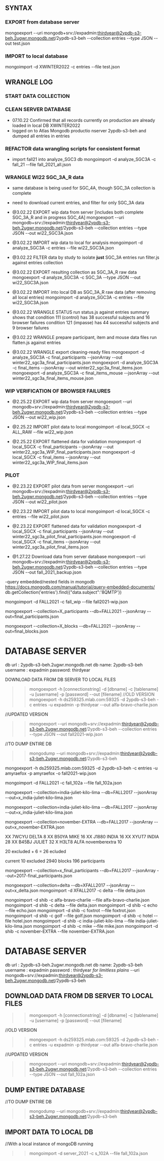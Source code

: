 




## SYNTAX 

### EXPORT from database server 

mongoexport --uri mongodb+srv://expadmin:thirdyear@2ypdb-s3-beh.2ugwr.mongodb.net/2ypdb-s3-beh --collection entries --type JSON --out test.json

### IMPORT to local database 

mongoimport -d XWINTER2022 -c entries --file test.json


## WRANGLE LOG

### START DATA COLLECTION

### CLEAN SERVER DATABASE
- 07.10.22 Confirmed that all records currently on production are already loaded in local DB XWINTER2022
- logged on to Atlas Mongodb productio nserver 2ypdb-s3-beh and dumped all entries in entries

### REFACTOR data wrangling scripts for consistent format 

- import fall21 into analyze_SGC3 db
mongoimport -d analyze_SGC3A -c fall_21 --file fall_2021_all.json

### WRANGLE WI22 SGC_3A_R data 
- same database is being used for SGC_4A, though SGC_3A collection is complete
- need to download current entries, and filter for only SGC_3A data 

- @3.02.22 EXPORT wip data from server [includes both complete SGC_3A_R and in progress SGC_4A]
mongoexport --uri mongodb+srv://expadmin:thirdyear@2ypdb-s3-beh.2ugwr.mongodb.net/2ypdb-s3-beh --collection entries --type JSON --out wi22_SGC3A.json

- @3.02.22 IMPORT wip data to local for analysis
mongoimport -d analyze_SGC3A -c entries --file wi22_SGC3A.json

- @3.02.22 FILTER data by study to isolate **just** SGC_3A entries
run filter.js against entries collection

- @3.02.22 EXPORT resulting collection as SGC_3A_R raw data 
mongoexport -d analyze_SGC3A -c SGC_3A --type JSON --out wi22_SGC3A.json

- @3.02.22 IMPORT into local DB as SGC_3A_R raw data (after removing all local entries)
mongoimport -d analyze_SGC3A -c entries --file wi22_SGC3A.json

- @3.02.22 WRANGLE STATUS
run status.js against entries
summary shows that 
condition 111 (control) has 38 successful subjects and 16 browser failures
condition 121 (impasse) has 44 successful subjects and 9 browser failures
 
- @3.02.22 WRANGLE prepare participant, item and mouse data files
run flatten.js against entries

- @3.02.22 WRANGLE export cleaning-ready files
mongoexport -d analyze_SGC3A -c final_participants --jsonArray --out winter22_sgc3a_final_participants.json
mongoexport -d analyze_SGC3A -c final_items --jsonArray --out winter22_sgc3a_final_items.json
mongoexport -d analyze_SGC3A -c final_items_mouse --jsonArray --out winter22_sgc3a_final_items_mouse.json



### WIP VERIFICATION OF BROWSER FAILURES 


- @2.25.22 EXPORT wip data from server 
mongoexport --uri mongodb+srv://expadmin:thirdyear@2ypdb-s3-beh.2ugwr.mongodb.net/2ypdb-s3-beh --collection entries --type JSON --out wi22_wip.json

- @2.25.22 IMPORT pilot data to local
mongoimport -d local_SGCX -c ALL_RAW --file wi22_wip.json


- @2.25.22 EXPORT flattened data for validation
mongoexport -d local_SGCX -c final_participants --jsonArray --out winter22_sgc3a_WIP_final_participants.json
mongoexport -d local_SGCX -c final_items --jsonArray --out winter22_sgc3a_WIP_final_items.json

### PILOT 

- @2.23.22 EXPORT pilot data from server 
mongoexport --uri mongodb+srv://expadmin:thirdyear@2ypdb-s3-beh.2ugwr.mongodb.net/2ypdb-s3-beh --collection entries --type JSON --out wi22_pilot.json

- @2.23.22 IMPORT pilot data to local
mongoimport -d local_SGCX -c entries --file wi22_pilot.json

- @2.23.22 EXPORT flattened data for validation
mongoexport -d local_SGCX -c final_participants --jsonArray --out winter22_sgc3a_pilot_final_participants.json
mongoexport -d local_SGCX -c final_items --jsonArray --out winter22_sgc3a_pilot_final_items.json

- @1.27.22 Download data from server database
mongoexport --uri mongodb+srv://expadmin:thirdyear@2ypdb-s3-beh.2ugwr.mongodb.net/2ypdb-s3-beh --collection entries --type JSON --out fall_2021_backup.json


-query embedded/nested fields in mongodb
https://docs.mongodb.com/manual/tutorial/query-embedded-documents/
db.getCollection('entries').find({"data.subject":'8QMTP'})


mongoimport -d FALL2021 -c fall_wip --file fall2021-wip.json

mongoexport --collection=X_participants --db=FALL2021 --jsonArray --out=final_participants.json

mongoexport --collection=X_blocks --db=FALL2021 --jsonArray --out=final_blocks.json

# DATABASE SERVER
db url : 2ypdb-s3-beh.2ugwr.mongodb.net
db name: 2ypdb-s3-beh
username : expadmin
password: thirdyear



DOWNLOAD DATA FROM DB SERVER TO LOCAL FILES

>> mongoexport -h [connectionstring] -d [dbname] -c [tablename] -u [username] -p [password] --out [filename]
//OLD VERSION  
>> mongoexport -h ds259325.mlab.com:59325 -d 2ypdb-s3-beh -c entries -u expadmin -p thirdyear --out alfa-bravo-charlie.json

//UPDATED VERSION  
>> mongoexport --uri mongodb+srv://expadmin:thirdyear@2ypdb-s3-beh.2ugwr.mongodb.net/2ypdb-s3-beh --collection entries --type JSON --out fall2021-wip.json

//TO DUMP ENTIRE DB  
>> mongodump --uri mongodb+srv://expadmin:thirdyear@2ypdb-s3-beh.2ugwr.mongodb.net/2ypdb-s3-beh

mongoexport -h ds259325.mlab.com:59325 -d 2ypdb-s3-beh -c entries -u amyraefox -p amyraefox -o fall2021-wip.json

mongoimport -d FALL2021 -c fall_102a --file fall_102a.json


mongoexport --collection=india-juliet-kilo-lima --db=FALL2017 --jsonArray --out=x_india-juliet-kilo-lima.json


mongoexport --collection=india-juliet-kilo-lima --db=FALL2017 --jsonArray --out=x_india-juliet-kilo-lima.json

mongoexport --collection=november-EXTRA --db=FALL2017 --jsonArray --out=x_november-EXTRA.json

XX 7WCYU DELTA 8
XX B50YA MIKE 16
XX J1880 INDIA 16
XX XYUT7 INDIA 28
XX B45BJ JULIET 32
X H3LT8 ALFA novemberextra 10



20 excluded + 6 = 26 ecluded

current
10 excluded
2940 blocks
196 participants



mongoexport --collection=x_final_participants --db=FALL2017 --jsonArray --out=2017-final_participants.json


mongoexport --collection=delta --db=XFALL2017 --jsonArray --out=x_delta.json
mongoimport -d XFALL2017 -c delta --file delta.json


mongoimport -d shib -c alfa-bravo-charlie --file alfa-bravo-charlie.json
mongoimport -d shib -c delta --file delta.json
mongoimport -d shib -c echo --file echo.json
mongoimport -d shib -c foxtrot --file foxtrot.json
mongoimport -d shib -c golf --file golf.json
mongoimport -d shib -c hotel --file hotel.json
mongoimport -d shib -c india-juliet-kilo-lima --file india-juliet-kilo-lima.json
mongoimport -d shib -c mike --file mike.json
mongoimport -d shib -c november-EXTRA --file november-EXTRA.json



# DATABASE SERVER
db url : 2ypdb-s3-beh.2ugwr.mongodb.net
db name: 2ypdb-s3-beh
username : expadmin
password : thirdyear
_for limitless plains_
 --uri mongodb+srv://expadmin:thirdyear@2ypdb-s3-beh.2ugwr.mongodb.net/2ypdb-s3-beh

## DOWNLOAD DATA FROM DB SERVER TO LOCAL FILES

>> mongoexport -h [connectionstring] -d [dbname] -c [tablename] -u [username] -p [password] --out [filename]

//OLD VERSION  
>> mongoexport -h ds259325.mlab.com:59325 -d 2ypdb-s3-beh -c entries -u expadmin -p thirdyear --out alfa-bravo-charlie.json

//UPDATED VERSION  
>> mongoexport --uri mongodb+srv://expadmin:thirdyear@2ypdb-s3-beh.2ugwr.mongodb.net/2ypdb-s3-beh --collection entries --type JSON --out fall_102a.json

## DUMP ENTIRE DATABASE

//TO DUMP ENTIRE DB  
>> mongodump --uri mongodb+srv://expadmin:thirdyear@2ypdb-s3-beh.2ugwr.mongodb.net/2ypdb-s3-beh


## IMPORT DATA TO LOCAL DB

//With a local instance of mongoDB running  
>> mongoimport -d server_2021 -c s_102A  --file fall_102a.json


